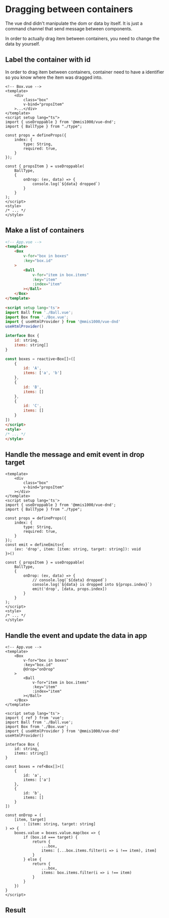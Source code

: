 # Dragging between containers

The vue dnd didn't manipulate the dom or data by itself.
It is just a command channel that send message between components.

In order to actually drag item between containers,
you need to change the data by yourself.

## Label the container with id

In order to drag item between containers,
container need to have a identifier so you know where the item was dragged into.

```html{12-17}
<!-- Box.vue -->
<template>
    <div
        class="box"
        v-bind="propsItem"
    >...</div>
</template>
<script setup lang="ts">
import { useDroppable } from '@mmis1000/vue-dnd';
import { BallType } from "./type";

const props = defineProps({
    index: {
        type: String,
        required: true,
    }
});

const { propsItem } = useDroppable(
    BallType,
    {
        onDrop: (ev, data) => {
            console.log(`${data} dropped`)
        }
    }
);
</script>
<style>
/* ... */
</style>
```

## Make a list of containers

```html
<!-- App.vue -->
<template>
    <Box
        v-for="box in boxes"
        :key="box.id"
    >
        <Ball
            v-for="item in box.items"
            :key="item"
            :index="item"
        ></Ball>
    </Box>
</template>
    
<script setup lang='ts'>
import Ball from './Ball.vue';
import Box from './Box.vue';
import { useHtmlProvider } from '@mmis1000/vue-dnd'
useHtmlProvider()

interface Box {
    id: string,
    items: string[]
}

const boxes = reactive<Box[]>([
    {
        id: 'A',
        items: ['a', 'b']
    },
    {
        id: 'B',
        items: []
    },
    {
        id: 'C',
        items: []
    }
])
</script>
<style>
/* ... */
</style>
```

## Handle the message and emit event in drop target

```html{17-19,25-27}
<template>
    <div
        class="box"
        v-bind="propsItem"
    ></div>
</template>
<script setup lang='ts'>
import { useDroppable } from '@mmis1000/vue-dnd';
import { BallType } from "./type";

const props = defineProps({
    index: {
        type: String,
        required: true,
    }
});
const emit = defineEmits<{
    (ev: 'drop', item: [item: string, target: string]): void
}>()

const { propsItem } = useDroppable(
    BallType,
    {
        onDrop: (ev, data) => {
            // console.log(`${data} dropped`)
            console.log(`${data} is dropped into ${props.index}`)
            emit('drop', [data, props.index])
        }
    }
);
</script>
<style>
/* ... */
</style>
```

## Handle the event and update the data in app

```html{6,38-56}
<!-- App.vue -->
<template>
    <Box
        v-for="box in boxes"
        :key="box.id"
        @drop="onDrop"
    >
        <Ball
            v-for="item in box.items"
            :key="item"
            :index="item"
        ></Ball>
    </Box>
</template>
    
<script setup lang='ts'>
import { ref } from 'vue';
import Ball from './Ball.vue';
import Box from './Box.vue';
import { useHtmlProvider } from '@mmis1000/vue-dnd'
useHtmlProvider()

interface Box {
    id: string,
    items: string[]
}

const boxes = ref<Box[]>([
    {
        id: 'a',
        items: ['a']
    },
    {
        id: 'b',
        items: []
    }
])

const onDrop = (
    [item, target]
        : [item: string, target: string]
) => {
    boxes.value = boxes.value.map(box => {
        if (box.id === target) {
            return {
                ...box,
                items: [...box.items.filter(i => i !== item), item]
            }
        } else {
            return {
                ...box,
                items: box.items.filter(i => i !== item)
            }
        }
    })
}
</script>
```

## Result

<example-wrapper title="example" source="https://github.com/mmis1000/vue-dnd/blob/master/docs/src/.vuepress/components/ExampleDraggingBetweenContainers/App.vue"><example-dragging-between-containers-app></example-dragging-between-containers-app></example-wrapper>
